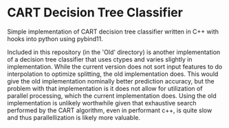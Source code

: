 # CART Decision Tree Classifier

Simple implementation of CART decision tree classifier written in C++ with hooks into python using pybind11.

Included in this repository (in the 'Old' directory) is another implementation of a decision tree classifier that uses ctypes and varies slightly in implementation. While the current version does not sort input features to do interpolation to optimize splitting, the old implementation does. This would give the old implementation nominally better prediction accuracy, but the problem with that implementation is it does not allow for utilization of parallel processing, which the current implementation does. Using the old implementation is unlikely worthwhile given that exhaustive search performed by the CART algorithm, even in performant c++, is quite slow and thus parallellization is likely more valuable. 
